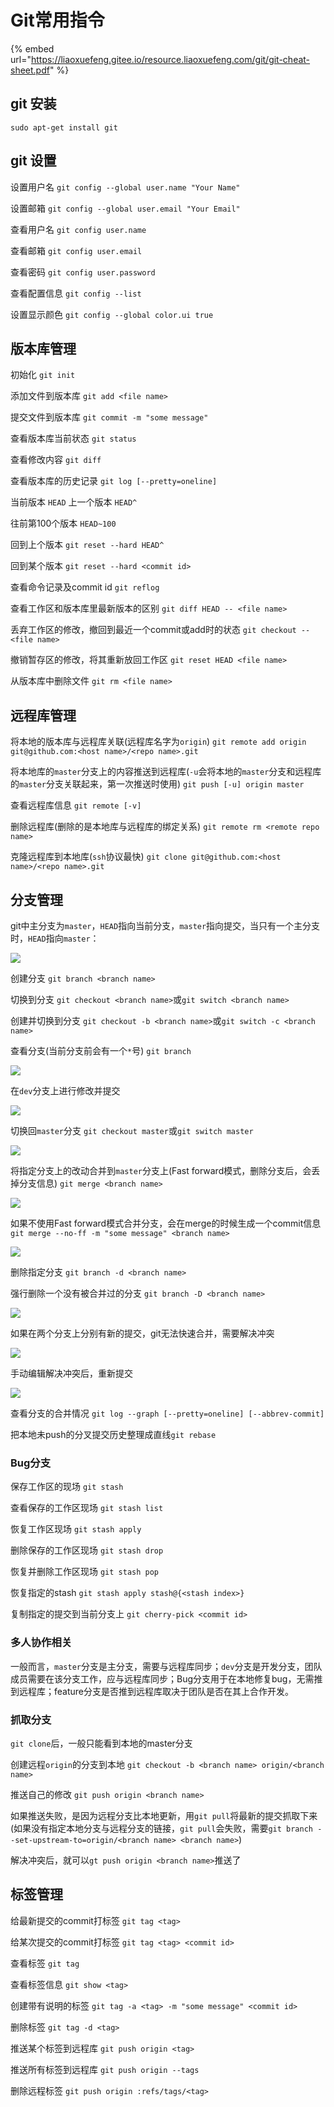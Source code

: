 # Git常用指令

{% embed url="https://liaoxuefeng.gitee.io/resource.liaoxuefeng.com/git/git-cheat-sheet.pdf" %}

## git 安装

`sudo apt-get install git`

## git 设置

设置用户名 `git config --global user.name "Your Name"`&#x20;

设置邮箱 `git config --global user.email "Your Email"`&#x20;

查看用户名 `git config user.name`&#x20;

查看邮箱 `git config user.email`&#x20;

查看密码 `git config user.password`&#x20;

查看配置信息 `git config --list`&#x20;

设置显示颜色 `git config --global color.ui true`

## 版本库管理

初始化 `git init`&#x20;

添加文件到版本库 `git add <file name>`&#x20;

提交文件到版本库 `git commit -m "some message"`&#x20;

查看版本库当前状态 `git status`&#x20;

查看修改内容 `git diff`&#x20;

查看版本库的历史记录 `git log [--pretty=oneline]`&#x20;

当前版本 `HEAD` 上一个版本 `HEAD^`&#x20;

往前第100个版本 `HEAD~100`&#x20;

回到上个版本 `git reset --hard HEAD^`&#x20;

回到某个版本 `git reset --hard <commit id>`&#x20;

查看命令记录及commit id `git reflog`&#x20;

查看工作区和版本库里最新版本的区别 `git diff HEAD -- <file name>`&#x20;

丢弃工作区的修改，撤回到最近一个commit或add时的状态 `git checkout -- <file name>`&#x20;

撤销暂存区的修改，将其重新放回工作区 `git reset HEAD <file name>`&#x20;

从版本库中删除文件 `git rm <file name>`

## 远程库管理

将本地的版本库与远程库关联(远程库名字为`origin`) `git remote add origin git@github.com:<host name>/<repo name>.git`&#x20;

将本地库的`master`分支上的内容推送到远程库(`-u`会将本地的`master`分支和远程库的`master`分支关联起来，第一次推送时使用) `git push [-u] origin master`&#x20;

查看远程库信息 `git remote [-v]`&#x20;

删除远程库(删除的是本地库与远程库的绑定关系) `git remote rm <remote repo name>`&#x20;

克隆远程库到本地库(`ssh`协议最快) `git clone git@github.com:<host name>/<repo name>.git`

## 分支管理

git中主分支为`master`，`HEAD`指向当前分支，`master`指向提交，当只有一个主分支时，`HEAD`指向`master`：&#x20;

![](<../.gitbook/assets/image (299).png>)

创建分支 `git branch <branch name>`&#x20;

切换到分支 `git checkout <branch name>`或`git switch <branch name>`&#x20;

创建并切换到分支 `git checkout -b <branch name>`或`git switch -c <branch name>`&#x20;

查看分支(当前分支前会有一个`*`号) `git branch`&#x20;

![](<../.gitbook/assets/image (193).png>)

在`dev`分支上进行修改并提交&#x20;

![](<../.gitbook/assets/image (179).png>)

切换回`master`分支 `git checkout master`或`git switch master`&#x20;

![](<../.gitbook/assets/image (995).png>)

将指定分支上的改动合并到`master`分支上(Fast forward模式，删除分支后，会丢掉分支信息) `git merge <branch name>`&#x20;

![](<../.gitbook/assets/image (5) (1) (1).png>)

如果不使用Fast forward模式合并分支，会在merge的时候生成一个commit信息 `git merge --no-ff -m "some message" <branch name>`&#x20;

![](<../.gitbook/assets/image (563).png>)

删除指定分支 `git branch -d <branch name>`&#x20;

强行删除一个没有被合并过的分支 `git branch -D <branch name>`&#x20;

![](<../.gitbook/assets/image (339).png>)

如果在两个分支上分别有新的提交，git无法快速合并，需要解决冲突&#x20;

![](<../.gitbook/assets/image (180).png>)

手动编辑解决冲突后，重新提交&#x20;

![](<../.gitbook/assets/image (53).png>)

查看分支的合并情况 `git log --graph [--pretty=oneline] [--abbrev-commit]`&#x20;

把本地未push的分叉提交历史整理成直线`git rebase`

### Bug分支

保存工作区的现场 `git stash`&#x20;

查看保存的工作区现场 `git stash list`&#x20;

恢复工作区现场 `git stash apply`&#x20;

删除保存的工作区现场 `git stash drop`&#x20;

恢复并删除工作区现场 `git stash pop`&#x20;

恢复指定的stash `git stash apply stash@{<stash index>}`&#x20;

复制指定的提交到当前分支上 `git cherry-pick <commit id>`

### 多人协作相关

一般而言，`master`分支是主分支，需要与远程库同步；`dev`分支是开发分支，团队成员需要在该分支工作，应与远程库同步；Bug分支用于在本地修复bug，无需推到远程库；feature分支是否推到远程库取决于团队是否在其上合作开发。

### 抓取分支

`git clone`后，一般只能看到本地的master分支&#x20;

创建远程`origin`的分支到本地 `git checkout -b <branch name> origin/<branch name>`&#x20;

推送自己的修改 `git push origin <branch name>`&#x20;

如果推送失败，是因为远程分支比本地更新，用`git pull`将最新的提交抓取下来(如果没有指定本地分支与远程分支的链接，`git pull`会失败，需要`git branch --set-upstream-to=origin/<branch name> <branch name>`)&#x20;

解决冲突后，就可以`gt push origin <branch name>`推送了

## 标签管理

给最新提交的commit打标签 `git tag <tag>`&#x20;

给某次提交的commit打标签 `git tag <tag> <commit id>`&#x20;

查看标签 `git tag`&#x20;

查看标签信息 `git show <tag>`&#x20;

创建带有说明的标签 `git tag -a <tag> -m "some message" <commit id>`&#x20;

删除标签 `git tag -d <tag>`&#x20;

推送某个标签到远程库 `git push origin <tag>`&#x20;

推送所有标签到远程库 `git push origin --tags`&#x20;

删除远程标签 `git push origin :refs/tags/<tag>`
